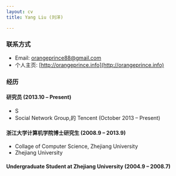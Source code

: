 ```yaml
---
layout: cv
title: Yang Liu (刘洋)

---
```

### 联系方式
* Email: [orangeprince88@gmail.com](mailto:orangeprince88@gmail.com)
* 个人主页: [http://orangeprince.info](http://orangeprince.info)
	
### 经历

#### 研究员 (2013.10 – Present)

* S
* Social Network Group,的 Tencent (October 2013 – Present)

#### 浙江大学计算机学院博士研究生 (2008.9 – 2013.9)

* Collage of Computer Science, Zhejiang University
* Zhejiang University

#### Undergraduate Student at Zhejiang University (2004.9 – 2008.7)
